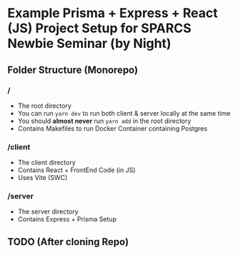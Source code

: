 # Example Prisma + Express + React (JS) Project Setup for SPARCS Newbie Seminar (by Night)

## Folder Structure (Monorepo)
### /
- The root directory
- You can run `yarn dev` to run both client & server locally at the same time
- You should **almost never** run `yarn add` in the root directory
- Contains Makefiles to run Docker Container containing Postgres

### /client
- The client directory
- Contains React + FrontEnd Code (in JS)
- Uses Vite (SWC)

### /server
- The server directory
- Contains Express + Prisma Setup

## TODO (After cloning Repo)
